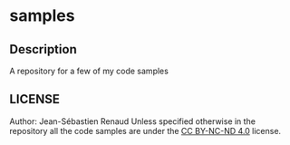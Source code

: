 # samples
## Description
A repository for a few of my code samples

## LICENSE
Author: Jean-Sébastien Renaud
Unless specified otherwise in the repository all the code samples are under the [CC BY-NC-ND 4.0](https://creativecommons.org/licenses/by-nc-nd/4.0/legalcode) license.
